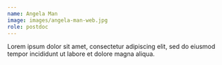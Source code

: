 ```yaml
---
name: Angela Man
image: images/angela-man-web.jpg
role: postdoc
---
```


Lorem ipsum dolor sit amet, consectetur adipiscing elit, sed do eiusmod tempor incididunt ut labore et dolore magna aliqua.
